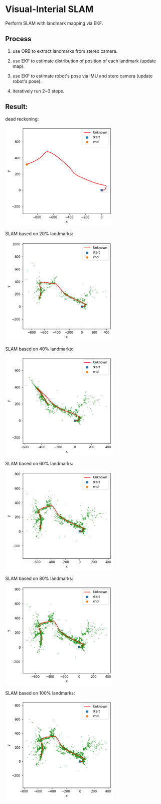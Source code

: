 # Visual-Interial SLAM
Perform SLAM with landmark mapping via EKF.

## Process
1. use ORB to extract landmarks from stereo camera.

2. use EKF to estimate distribution of position of each landmark (update map).

3. use EKF to estimate robot's pose via IMU and stero camera (update robot's pose).

4. iteratively run 2~3 steps.

## Result:

dead reckoning:

![Alt text](pic/dead_reckoning.png "dead reckoning")

SLAM based on 20% landmarks:

![Alt text](pic/pct_0.2.png  "pct_0.2")

SLAM based on 40% landmarks:

![Alt text](pic/pct_0.4.png  "pct_0.4")

SLAM based on 60% landmarks:

![Alt text](pic/pct_0.6.png  "pct_0.6")

SLAM based on 80% landmarks:

![Alt text](pic/pct_0.8.png  "pct_0.8")

SLAM based on 100% landmarks:

![Alt text](pic/pct_1.png  "pct_1")
